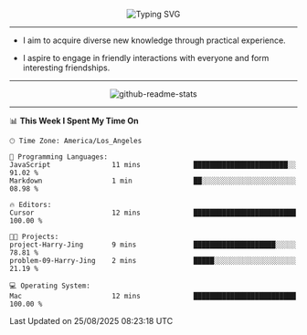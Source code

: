 <p align="center">
  <img src="https://readme-typing-svg.demolab.com?font=Fira+Code&weight=500&size=32&duration=2500&pause=1600&center=true&vCenter=true&random=false&width=1024&height=64&lines=Hi+there+%F0%9F%91%8B;I'm+delighted+you+could+make+it+here+%F0%9F%8E%89;I'm+Harry%2C+a+college+student+still+finding+my+way" alt="Typing SVG" />
</p>


---


- I aim to acquire diverse new knowledge through practical experience.

- I aspire to engage in friendly interactions with everyone and form interesting friendships.


---


<p align="center">
  <img src="https://github-readme-stats.vercel.app/api?username=Harry-Jing&show_icons=true" alt="github-readme-stats"/>
</p>


---

<!--START_SECTION:waka-->
📊 **This Week I Spent My Time On** 

```text
🕑︎ Time Zone: America/Los_Angeles

💬 Programming Languages: 
JavaScript               11 mins             ███████████████████████░░   91.02 % 
Markdown                 1 min               ██░░░░░░░░░░░░░░░░░░░░░░░   08.98 % 

🔥 Editors: 
Cursor                   12 mins             █████████████████████████   100.00 % 

🐱‍💻 Projects: 
project-Harry-Jing       9 mins              ████████████████████░░░░░   78.81 % 
problem-09-Harry-Jing    2 mins              █████░░░░░░░░░░░░░░░░░░░░   21.19 % 

💻 Operating System: 
Mac                      12 mins             █████████████████████████   100.00 % 
```


 Last Updated on 25/08/2025 08:23:18 UTC
<!--END_SECTION:waka-->
